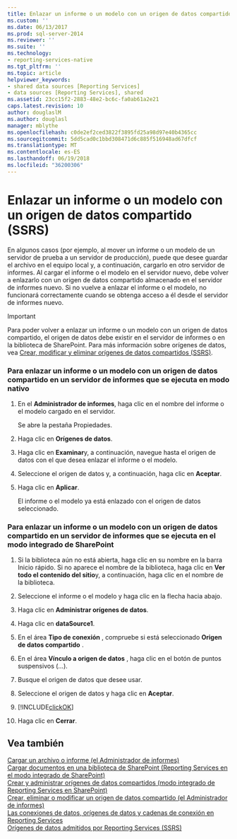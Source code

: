 ```yaml
---
title: Enlazar un informe o un modelo con un origen de datos compartido (SSRS) | Microsoft Docs
ms.custom: ''
ms.date: 06/13/2017
ms.prod: sql-server-2014
ms.reviewer: ''
ms.suite: ''
ms.technology:
- reporting-services-native
ms.tgt_pltfrm: ''
ms.topic: article
helpviewer_keywords:
- shared data sources [Reporting Services]
- data sources [Reporting Services], shared
ms.assetid: 23cc15f2-2883-48e2-bc6c-fa0ab61a2e21
caps.latest.revision: 10
author: douglaslM
ms.author: douglasl
manager: mblythe
ms.openlocfilehash: c0de2ef2ced3822f3895fd25a98d97e40b4365cc
ms.sourcegitcommit: 5dd5cad0c1bbd308471d6c885f516948ad67dfcf
ms.translationtype: MT
ms.contentlocale: es-ES
ms.lasthandoff: 06/19/2018
ms.locfileid: "36200306"
---
```

# <a name="bind-a-report-or-model-to-a-shared-data-source-ssrs"></a>Enlazar un informe o un modelo con un origen de datos compartido (SSRS)
  En algunos casos (por ejemplo, al mover un informe o un modelo de un servidor de prueba a un servidor de producción), puede que desee guardar el archivo en el equipo local y, a continuación, cargarlo en otro servidor de informes. Al cargar el informe o el modelo en el servidor nuevo, debe volver a enlazarlo con un origen de datos compartido almacenado en el servidor de informes nuevo. Si no vuelve a enlazar el informe o el modelo, no funcionará correctamente cuando se obtenga acceso a él desde el servidor de informes nuevo.  
  
> [!IMPORTANT]  
>  Para poder volver a enlazar un informe o un modelo con un origen de datos compartido, el origen de datos debe existir en el servidor de informes o en la biblioteca de SharePoint. Para más información sobre orígenes de datos, vea [Crear, modificar y eliminar orígenes de datos compartidos &#40;SSRS&#41;](create-modify-and-delete-shared-data-sources-ssrs.md).  
  
### <a name="to-bind-a-report-or-model-to-a-shared-data-source-on-a-report-server-running-in-native-mode"></a>Para enlazar un informe o un modelo con un origen de datos compartido en un servidor de informes que se ejecuta en modo nativo  
  
1.  En el **Administrador de informes**, haga clic en el nombre del informe o el modelo cargado en el servidor.  
  
     Se abre la pestaña Propiedades.  
  
2.  Haga clic en **Orígenes de datos**.  
  
3.  Haga clic en **Examinar**y, a continuación, navegue hasta el origen de datos con el que desea enlazar el informe o el modelo.  
  
4.  Seleccione el origen de datos y, a continuación, haga clic en **Aceptar**.  
  
5.  Haga clic en **Aplicar**.  
  
     El informe o el modelo ya está enlazado con el origen de datos seleccionado.  
  
### <a name="to-bind-a-report-or-model-to-a-shared-data-source-on-a-report-server-running-in-sharepoint-integrated-mode"></a>Para enlazar un informe o un modelo con un origen de datos compartido en un servidor de informes que se ejecuta en el modo integrado de SharePoint  
  
1.  Si la biblioteca aún no está abierta, haga clic en su nombre en la barra Inicio rápido. Si no aparece el nombre de la biblioteca, haga clic en **Ver todo el contenido del sitio**y, a continuación, haga clic en el nombre de la biblioteca.  
  
2.  Seleccione el informe o el modelo y haga clic en la flecha hacia abajo.  
  
3.  Haga clic en **Administrar orígenes de datos**.  
  
4.  Haga clic en **dataSource1**.  
  
5.  En el área **Tipo de conexión** , compruebe si está seleccionado **Origen de datos compartido** .  
  
6.  En el área **Vínculo a origen de datos** , haga clic en el botón de puntos suspensivos (…).  
  
7.  Busque el origen de datos que desee usar.  
  
8.  Seleccione el origen de datos y haga clic en **Aceptar**.  
  
9. [!INCLUDE[clickOK](../../includes/clickok-md.md)]  
  
10. Haga clic en **Cerrar**.  
  
## <a name="see-also"></a>Vea también  
 [Cargar un archivo o informe &#40;el Administrador de informes&#41;](../reports/upload-a-file-or-report-report-manager.md)   
 [Cargar documentos en una biblioteca de SharePoint &#40;Reporting Services en el modo integrado de SharePoint&#41;](../upload-documents-to-a-sharepoint-library-reporting-services-in-sharepoint-mode.md)   
 [Crear y administrar orígenes de datos compartidos &#40;modo integrado de Reporting Services en SharePoint&#41;](../create-manage-shared-data-sources-reporting-services-sharepoint-integrated-mode.md)   
 [Crear, eliminar o modificar un origen de datos compartido &#40;el Administrador de informes&#41;](../create-delete-or-modify-a-shared-data-source-report-manager.md)   
 [Las conexiones de datos, orígenes de datos y cadenas de conexión en Reporting Services](../data-connections-data-sources-and-connection-strings-in-reporting-services.md)   
 [Orígenes de datos admitidos por Reporting Services &#40;SSRS&#41;](../create-deploy-and-manage-mobile-and-paginated-reports.md)  
  
  
